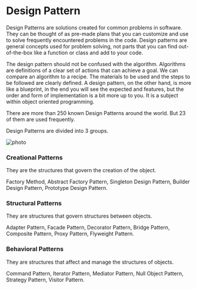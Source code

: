 # Design Pattern

#### 

Design Patterns are solutions created for common problems in software. They can be thought of as pre-made plans that you can customize and use to solve frequently encountered problems in the code. Design patterns are general concepts used for problem solving, not parts that you can find out-of-the-box like a function or class and add to your code.

The design pattern should not be confused with the algorithm. Algorithms are definitions of a clear set of actions that can achieve a goal. We can compare an algorithm to a recipe. The materials to be used and the steps to be followed are clearly defined. A design pattern, on the other hand, is more like a blueprint, in the end you will see the expected and features, but the order and form of implementation is a bit more up to you.
It is a subject within object oriented programming.

There are more than 250 known Design Patterns around the world. But 23 of them are used frequently.

Design Patterns are divided into 3 groups.

![photo](https://d1jnx9ba8s6j9r.cloudfront.net/blog/wp-content/uploads/2015/09/Classification-of-software-design-patterns-Edureka.png)

### Creational Patterns 

They are the structures that govern the creation of the object.

Factory Method, 
Abstract Factory Pattern, 
Singleton Design Pattern, 
Builder Design Pattern,
Prototype Design Pattern.  

### Structural Patterns 

They are structures that govern structures between objects.

Adapter Pattern, 
Facade Pattern, 
Decorator Pattern,
Bridge Pattern,
Composite Pattern,
Proxy Pattern,
Flyweight Pattern.

### Behavioral Patterns 

They are structures that affect and manage the structures of objects.

Command Pattern,
Iterator Pattern,
Mediator Pattern,
Null Object Pattern,
Strategy Pattern,
Visitor Pattern.




